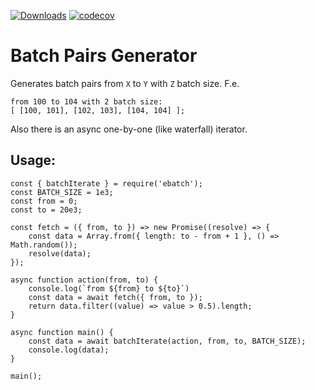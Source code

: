 [![Downloads](https://img.shields.io/npm/dm/ebatch?label=Downloads)](https://www.npmjs.com/package/ebatch)
[![codecov](https://codecov.io/gh/djomaa/generate-batch/branch/1.1.0/graph/badge.svg?token=DPEXGZ7F22)](https://codecov.io/gh/djomaa/generate-batch)

# Batch Pairs Generator
Generates batch pairs from `X` to `Y` with `Z` batch size. F.e.
```
from 100 to 104 with 2 batch size:
[ [100, 101], [102, 103], [104, 104] ];
```
Also there is an async one-by-one (like waterfall) iterator.
## Usage:
```
const { batchIterate } = require('ebatch');
const BATCH_SIZE = 1e3;
const from = 0;
const to = 20e3;

const fetch = ({ from, to }) => new Promise((resolve) => {
    const data = Array.from({ length: to - from + 1 }, () => Math.random());
    resolve(data);
});

async function action(from, to) {
    console.log(`from ${from} to ${to}`)
    const data = await fetch({ from, to });
    return data.filter((value) => value > 0.5).length;
}

async function main() {
    const data = await batchIterate(action, from, to, BATCH_SIZE);
    console.log(data);
}

main();
```

